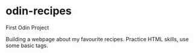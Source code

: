 # odin-recipes

First Odin Project 

Building a webpage about my favourite recipes.
Practice HTML skills, use some basic tags.